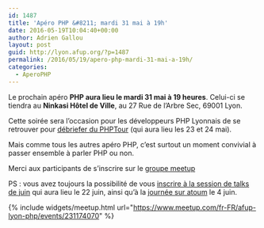 ```yaml
---
id: 1487
title: 'Apéro PHP &#8211; mardi 31 mai à 19h'
date: 2016-05-19T10:04:40+00:00
author: Adrien Gallou
layout: post
guid: http://lyon.afup.org/?p=1487
permalink: /2016/05/19/apero-php-mardi-31-mai-a-19h/
categories:
  - AperoPHP
---
```

Le prochain apéro **PHP aura lieu le mardi 31 mai à 19 heures**. Celui-ci se tiendra au **Ninkasi Hôtel de Ville**, au 27 Rue de l&rsquo;Arbre Sec, 69001 Lyon.

Cette soirée sera l&rsquo;occasion pour les développeurs PHP Lyonnais de se retrouver pour [débriefer du PHPTour](http://event.afup.org/) (qui aura lieu les 23 et 24 mai).

Mais comme tous les autres apéro PHP, c&rsquo;est surtout un moment convivial à passer ensemble à parler PHP ou non.

Merci aux participants de s&rsquo;inscrire sur le [groupe meetup](http://www.meetup.com/fr-FR/afup-lyon-php/events/231174070/)

PS : vous avez toujours la possibilité de vous [inscrire à la session de talks de juin](http://lyon.afup.org/2016/05/10/session-de-talks-de-juin-mercredi-22-juin-a-19h/) qui aura lieu le 22 juin, ainsi qu&rsquo;à la [journée sur atoum](http://atoum.org/event/2016/05/03/atoum-s-day.html) le 4 juin.

{% include widgets/meetup.html url="https://www.meetup.com/fr-FR/afup-lyon-php/events/231174070" %}
